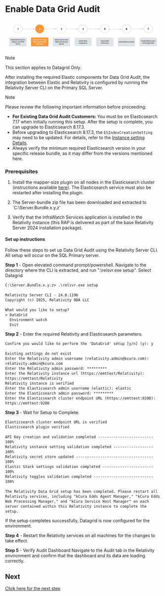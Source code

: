 # Enable Data Grid Audit

![Setup Stage](../resources/enable_environmentwatch.png)

> [!NOTE]
> This section applies to Datagrid Only.

After installing the required Elastic components for Data Grid Audit, the integration between Elastic and Relativity is configured by running the Relativity Server CLI on the Primary SQL Server.

> [!NOTE]
> Please review the following important information before proceeding:
> * **For Existing Data Grid Audit Customers:** You must be on Elasticsearch 7.17 when initially running this setup. After the setup is complete, you can upgrade to Elasticsearch 8.17.3.
> * Before upgrading to Elasticsearch 8.17.3, the `ESIndexCreationSetting` may need to be updated. For details, refer to the [Instance setting Details](https://help.relativity.com/Server2024/Content/System_Guides/Instance_Setting_Guide/Instance_setting_descriptions.htm#ESIndexCreationSettings).
> * Always verify the minimum required Elasticsearch version in your specific release bundle, as it may differ from the versions mentioned here.

### Prerequisites 


1. Install the mapper-size plugin on all nodes in the Elasticsearch cluster (instructions available [here](https://www.elastic.co/guide/en/elasticsearch/plugins/current/mapper-size.html)). The Elasticsearch service must also be restarted after installing the plugin.

2. The Server-bundle zip file has been downloaded and extracted to `C:\Server.Bundle.x.y.z'
   
3. Verify that the InfraWatch Services application is installed in the Relativity instance (this RAP is delivered as part of the base Relativity Server 2024 installation package).



#### Set up instructions

Follow these steps to set up Data Grid Audit using the Relativity Server CLI. All setup will occur on the SQL Primary server.

**Step 1** - Open elevated command prompt/powershell. Navigate to the directory where the CLI is extracted, and run ".\relsvr.exe setup". Select Datagrid

```
C:\Server.Bundle.x.y.z> .\relsvr.exe setup

Relativity Server CLI - 24.0.1196
Copyright (c) 2025, Relativity ODA LLC

What would you like to setup?
> DataGrid
  Environment watch
  Exit
```

**Step 2** - Enter the required Relativity and Elasticsearch parameters.

```
Confirm you would like to perform the 'DataGrid' setup [y/n] (y): y

Existing settings do not exist
Enter the Relativity admin username (relativity.admin@kcura.com): relativity.admin@kcura.com
Enter the Relativity admin password: *********
Enter the Relativity instance url (https://emttest/Relativity): https://emttest/Relativity
Relativity instance is verified
Enter the Elasticsearch admin username (elastic): elastic
Enter the Elasticsearch admin password: *********
Enter the Elasticsearch cluster endpoint URL (https://emttest:9200): https://emttest:9200

```

**Step 3** - Wait for Setup to Complete.

```
Elasticsearch cluster endpoint URL is verified
Elasticsearch plugin verified

API Key creation and validation completed ------------------------- 100%
Relativity instance setting validation completed ------------------ 100%
Relativity secret store updated ----------------------------------- 100%
Elastic Stack settings validation completed ----------------------- 100%
Relativity toggles validation completed --------------------------- 100%

The Relativity Data Grid setup has been completed. Please restart all Relativity services, including "kCura Edds Agent Manager," "kCura Edds Web Processing Manager," and "kCura Service Host Manager" on each server contained within this Relativity instance to complete the setup.
```
If the setup completes successfully, Datagrid is now configured for the environment.

**Step 4** - Restart the Relativity services on all machines for the changes to take effect.


**Step 5** - Verify Audit Dashboard
Navigate to the Audit tab in the Relativity environment and confirm that the dashboard and its data are loading correctly.


## Next

[Click here for the next step](install_environment_watch_monitoring_agents.md)